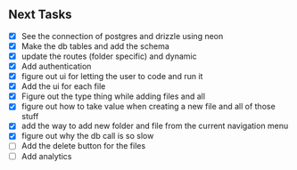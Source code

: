 ## Next Tasks

- [x] See the connection of postgres and drizzle using neon
- [x] Make the db tables and add the schema
- [x] update the routes (folder specific) and dynamic
- [x] Add authentication
- [x] figure out ui for letting the user to code and run it
- [x] Add the ui for each file
- [x] Figure out the type thing while adding files and all
- [x] figure out how to take value when creating a new file and all of those stuff
- [x] add the way to add new folder and file from the current navigation menu
- [x] figure out why the db call is so slow
- [ ] Add the delete button for the files
- [ ] Add analytics
